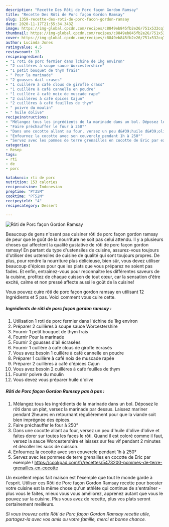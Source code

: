 ```yaml
---
description: "Recette Des Rôti de Porc façon Gordon Ramsay"
title: "Recette Des Rôti de Porc façon Gordon Ramsay"
slug: 1359-recette-des-roti-de-porc-facon-gordon-ramsay
date: 2020-11-17T21:55:34.343Z
image: https://img-global.cpcdn.com/recipes/c8849eb845fb2e26/751x532cq70/roti-de-porc-facon-gordon-ramsay-photo-principale-de-la-recette.jpg
thumbnail: https://img-global.cpcdn.com/recipes/c8849eb845fb2e26/751x532cq70/roti-de-porc-facon-gordon-ramsay-photo-principale-de-la-recette.jpg
cover: https://img-global.cpcdn.com/recipes/c8849eb845fb2e26/751x532cq70/roti-de-porc-facon-gordon-ramsay-photo-principale-de-la-recette.jpg
author: Lucinda Jones
ratingvalue: 4.5
reviewcount: 13
recipeingredient:
- "1 roti de porc fermier dans lchine de 1kg environ"
- "2 cuillères à soupe sauce Worcestershire"
- "1 petit bouquet de thym frais"
- " Pour la marinade"
- "2 gousses dail crases"
- "1 cuillère à café clous de girofle crass"
- "1 cuillère à café cannelle en poudre"
- "1 cuillère à café noix de muscade rape"
- "2 cuillères à café dpices Cajun"
- "2 cuillères à café feuilles de thym"
- " poivre du moulin"
- " huile dolive"
recipeinstructions:
- "Mélangez tous les ingrédients de la marinade dans un bol. Déposez le rôti dans un plat, versez la marinade par dessus. Laissez mariner pendant 2heures en retournant régulièrement pour que la viande soit bien imprégnée des épices."
- "Faire préchauffer le four à 250°"
- "Dans une cocotte allant au four, versez un peu d&#39;huile d&#39;olive d&#39;olive et faites dorer sur toutes les faces le rôti. Quand il est coloré comme il faut, versez la sauce Worcestershire et laissez sur feu vif pendant 2 minutes et décoller les sucs de cuisson."
- "Enfournez la cocotte avec son couvercle pendant 1h à 250°"
- "Servez avec les pommes de terre grenailles en cocotte de Eric par exemple ! https://cookpad.com/fr/recettes/5473200-pommes-de-terre-grenailles-en-cocotte"
categories:
- Resep
tags:
- rti
- de
- porc

katakunci: rti de porc 
nutrition: 153 calories
recipecuisine: Indonesian
preptime: "PT35M"
cooktime: "PT52M"
recipeyield: "4"
recipecategory: Dessert

---
```



![Rôti de Porc façon Gordon Ramsay](https://img-global.cpcdn.com/recipes/c8849eb845fb2e26/751x532cq70/roti-de-porc-facon-gordon-ramsay-photo-principale-de-la-recette.jpg)

Beaucoup de gens n'osent pas cuisiner rôti de porc façon gordon ramsay de peur que le goût de la nourriture ne soit pas celui attendu. Il y a plusieurs choses qui affectent la qualité gustative de rôti de porc façon gordon ramsay! En partant du type d'ustensiles de cuisine, assurez-vous toujours d'utiliser des ustensiles de cuisine de qualité qui sont toujours propres. De plus, pour rendre la nourriture plus délicieuse, bien sûr, vous devez utiliser beaucoup d'épices pour que les plats que vous préparez ne soient pas fades. Et enfin, entraînez-vous pour reconnaître les différentes saveurs de la cuisine, profitez de chaque cuisson de tout cœur, car la sensation d'être excité, calme et non pressé affecte aussi le goût de la cuisine!

<!--inarticleads1-->

Vous pouvez cuire rôti de porc façon gordon ramsay en utilisant 12 Ingrédients et 5 pas. Voici comment vous cuire cette.

##### Ingrédients de rôti de porc façon gordon ramsay :

1. Utilisation 1 roti de porc fermier dans l&#39;échine de 1kg environ
1. Préparer 2 cuillères à soupe sauce Worcestershire
1. Fournir 1 petit bouquet de thym frais
1. Fournir  Pour la marinade
1. Fournir 2 gousses d&#39;ail écrasées
1. Fournir 1 cuillère à café clous de girofle écrasés
1. Vous avez besoin 1 cuillère à café cannelle en poudre
1. Préparer 1 cuillère à café noix de muscade rapée
1. Préparer 2 cuillères à café d&#39;épices Cajun
1. Vous avez besoin 2 cuillères à café feuilles de thym
1. Fournir  poivre du moulin
1. Vous devez vous préparer  huile d&#39;olive




<!--inarticleads2-->

##### Rôti de Porc façon Gordon Ramsay pas à pas :

1. Mélangez tous les ingrédients de la marinade dans un bol. Déposez le rôti dans un plat, versez la marinade par dessus. Laissez mariner pendant 2heures en retournant régulièrement pour que la viande soit bien imprégnée des épices.
1. Faire préchauffer le four à 250°
1. Dans une cocotte allant au four, versez un peu d&#39;huile d&#39;olive d&#39;olive et faites dorer sur toutes les faces le rôti. Quand il est coloré comme il faut, versez la sauce Worcestershire et laissez sur feu vif pendant 2 minutes et décoller les sucs de cuisson.
1. Enfournez la cocotte avec son couvercle pendant 1h à 250°
1. Servez avec les pommes de terre grenailles en cocotte de Eric par exemple ! https://cookpad.com/fr/recettes/5473200-pommes-de-terre-grenailles-en-cocotte




<!--inarticleads1-->

<p>
Un excellent repas fait maison est l'exemple que tout le monde garde à l'esprit. Utiliser ces Rôti de Porc façon Gordon Ramsay recette pour booster votre cuisine est la même chose qu'un athlète qui continue de s'entraîner - plus vous le faites, mieux vous vous améliorez, apprenez autant que vous le pouvez sur la cuisine. Plus vous avez de recette, plus vos plats seront certainement meilleurs.
</p>

<p>
<i>Si vous trouvez cette Rôti de Porc façon Gordon Ramsay recette utile, partagez-la avec vos amis ou votre famille, merci et bonne chance.</i>
</p>
